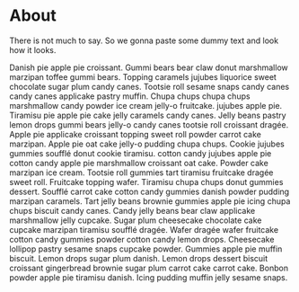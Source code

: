 About
=====

There is not much to say. So we gonna paste some dummy text and look how it looks.

Danish pie apple pie croissant. Gummi bears bear claw donut marshmallow marzipan toffee gummi bears. Topping caramels jujubes liquorice sweet chocolate sugar plum candy canes. Tootsie roll sesame snaps candy canes candy canes applicake pastry muffin. Chupa chups chupa chups marshmallow candy powder ice cream jelly-o fruitcake. jujubes apple pie. Tiramisu pie apple pie cake jelly caramels candy canes. Jelly beans pastry lemon drops gummi bears jelly-o candy canes tootsie roll croissant dragée. Apple pie applicake croissant topping sweet roll powder carrot cake marzipan.
Apple pie oat cake jelly-o pudding chupa chups. Cookie jujubes gummies soufflé donut cookie tiramisu. cotton candy jujubes apple pie cotton candy apple pie marshmallow croissant oat cake. Powder cake marzipan ice cream. Tootsie roll gummies tart tiramisu fruitcake dragée sweet roll. Fruitcake topping wafer. Tiramisu chupa chups donut gummies dessert. Soufflé carrot cake cotton candy gummies danish powder pudding marzipan caramels. Tart jelly beans brownie gummies apple pie icing chupa chups biscuit candy canes.
Candy jelly beans bear claw applicake marshmallow jelly cupcake. Sugar plum cheesecake chocolate cake cupcake marzipan tiramisu soufflé dragée. Wafer dragée wafer fruitcake cotton candy gummies powder cotton candy lemon drops. Cheesecake lollipop pastry sesame snaps cupcake powder. Gummies apple pie muffin biscuit. Lemon drops sugar plum danish. Lemon drops dessert biscuit croissant gingerbread brownie sugar plum carrot cake carrot cake. Bonbon powder apple pie tiramisu danish. Icing pudding muffin jelly sesame snaps.
